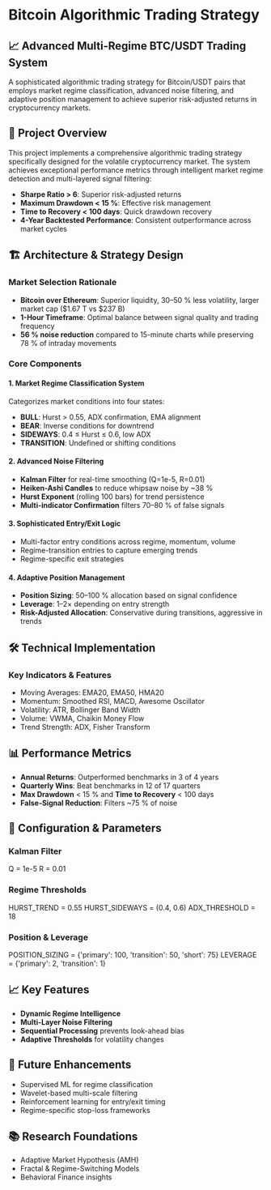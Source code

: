 # Bitcoin Algorithmic Trading Strategy

## 📈 Advanced Multi-Regime BTC/USDT Trading System

A sophisticated algorithmic trading strategy for Bitcoin/USDT pairs that employs market regime classification, advanced noise filtering, and adaptive position management to achieve superior risk-adjusted returns in cryptocurrency markets.

## 🎯 Project Overview

This project implements a comprehensive algorithmic trading strategy specifically designed for the volatile cryptocurrency market. The system achieves exceptional performance metrics through intelligent market regime detection and multi-layered signal filtering:

- **Sharpe Ratio > 6**: Superior risk-adjusted returns  
- **Maximum Drawdown < 15 %**: Effective risk management  
- **Time to Recovery < 100 days**: Quick drawdown recovery  
- **4-Year Backtested Performance**: Consistent outperformance across market cycles  

## 🏗️ Architecture & Strategy Design

### Market Selection Rationale

- **Bitcoin over Ethereum**: Superior liquidity, 30–50 % less volatility, larger market cap ($1.67 T vs $237 B)  
- **1-Hour Timeframe**: Optimal balance between signal quality and trading frequency  
- **56 % noise reduction** compared to 15-minute charts while preserving 78 % of intraday movements  

### Core Components

#### 1. Market Regime Classification System  
Categorizes market conditions into four states:  
- **BULL**: Hurst > 0.55, ADX confirmation, EMA alignment  
- **BEAR**: Inverse conditions for downtrend  
- **SIDEWAYS**: 0.4 ≤ Hurst ≤ 0.6, low ADX  
- **TRANSITION**: Undefined or shifting conditions  

#### 2. Advanced Noise Filtering  
- **Kalman Filter** for real-time smoothing (Q=1e-5, R=0.01)  
- **Heiken-Ashi Candles** to reduce whipsaw noise by ~38 %  
- **Hurst Exponent** (rolling 100 bars) for trend persistence  
- **Multi-indicator Confirmation** filters 70–80 % of false signals  

#### 3. Sophisticated Entry/Exit Logic  
- Multi-factor entry conditions across regime, momentum, volume  
- Regime-transition entries to capture emerging trends  
- Regime-specific exit strategies  

#### 4. Adaptive Position Management  
- **Position Sizing**: 50–100 % allocation based on signal confidence  
- **Leverage**: 1–2× depending on entry strength  
- **Risk-Adjusted Allocation**: Conservative during transitions, aggressive in trends  

## 🛠️ Technical Implementation

### Key Indicators & Features

- Moving Averages: EMA20, EMA50, HMA20  
- Momentum: Smoothed RSI, MACD, Awesome Oscillator  
- Volatility: ATR, Bollinger Band Width  
- Volume: VWMA, Chaikin Money Flow  
- Trend Strength: ADX, Fisher Transform  

## 📊 Performance Metrics

- **Annual Returns**: Outperformed benchmarks in 3 of 4 years  
- **Quarterly Wins**: Beat benchmarks in 12 of 17 quarters  
- **Max Drawdown** < 15 % and **Time to Recovery** < 100 days  
- **False-Signal Reduction**: Filters ~75 % of noise  

## 🔧 Configuration & Parameters

### Kalman Filter

Q = 1e-5
R = 0.01

### Regime Thresholds

HURST_TREND = 0.55
HURST_SIDEWAYS = (0.4, 0.6)
ADX_THRESHOLD = 18

### Position & Leverage

POSITION_SIZING = {'primary': 100, 'transition': 50, 'short': 75}
LEVERAGE = {'primary': 2, 'transition': 1}

## 📈 Key Features

- **Dynamic Regime Intelligence**  
- **Multi-Layer Noise Filtering**  
- **Sequential Processing** prevents look-ahead bias  
- **Adaptive Thresholds** for volatility changes  

## 🔄 Future Enhancements

- Supervised ML for regime classification  
- Wavelet-based multi-scale filtering  
- Reinforcement learning for entry/exit timing  
- Regime-specific stop-loss frameworks  

## 📚 Research Foundations

- Adaptive Market Hypothesis (AMH)  
- Fractal & Regime-Switching Models  
- Behavioral Finance insights  

